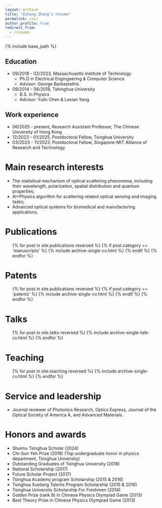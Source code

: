 ```yaml
---
layout: archive
title: "Qihang Zhang‘s resume"
permalink: /cv/
author_profile: true
redirect_from:
  - /resume
---
```


{% include base_path %}

Education
------
* 09/2018 - 02/2023, Massachusetts Institute of Technology
  * Ph.D in Electrical Engingeering & Computer Science
  * Advisor: George Barbastathis
* 09/2014 - 06/2018, Tshinghua University
  * B.S. in Physics
  * Advisor: Yulin Chen & Lexian Yang

Work experience
------
* 06/2025 - present, Research Assistant Professor, The Chinese University of Hong Kong
* 12/2023 - 01/2025, Postdoctoral Fellow, Tsinghua University
* 03/2023 - 11/2023, Postdoctoral Fellow, Singapore-MIT Alliance of Research and Technology

Main research interests
======
* The statistical mechanism of optical scattering phenomena, including their wavelength, polarization, spatial distribution and quantum properties;
* AI+Physics algorithm for scattering related optical sensing and imaging tasks;
* Advanced optical systems for biomedical and manufacturing applications.


Publications
======
  <ol>{% for post in site.publications reversed %}
    {% if post.category == 'manuscripts' %}
    {% include archive-single-cv.html %}
    {% endif %}
  {% endfor %}</ol>

Patents
======
  <ol>{% for post in site.publications reversed %}
    {% if post.category == 'patents' %}
    {% include archive-single-cv.html %}
    {% endif %}
  {% endfor %}</ol>

Talks
======
  <ol>{% for post in site.talks reversed %}
    {% include archive-single-talk-cv.html  %}
  {% endfor %}</ol>
  
Teaching
======
  <ol>{% for post in site.teaching reversed %}
    {% include archive-single-cv.html %}
  {% endfor %}</ol>

Service and leadership
======
* Journal reviewer of Photonics Research, Optics Express, Journal of the Optical Society of America A, and Advanced Materials.

Honors and awards
======
* Shuimu Tsinghua Scholar (2024)
* Chi-Sun Yeh Prize (2018)
  (Top undergraduate honor in physics department, Tsinghua University)
* Outstanding Graduates of Tsinghua University (2018)
* National Scholarship (2017)
* Future Scholar Project (2017)
* Tsinghua Academy program Scholarship (2015 & 2016)
* Tsinghua Xuetang Talents Program Scholarship (2015 & 2016)
* Tsinghua University Scholarship For Freshmen (2014)
* Golden Prize (rank 8) in Chinese Physics Olympiad Game (2013)
* Best Theory Prize in Chinese Physics Olympiad Game (2013)

